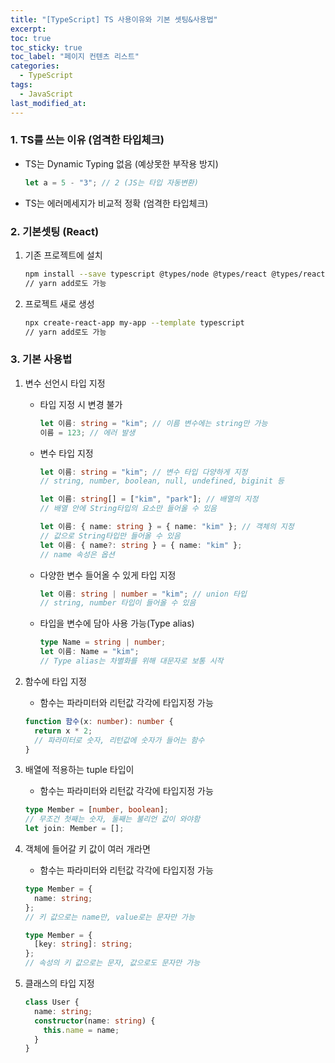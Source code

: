 ```yaml
---
title: "[TypeScript] TS 사용이유와 기본 셋팅&사용법"
excerpt:
toc: true
toc_sticky: true
toc_label: "페이지 컨텐츠 리스트"
categories:
  - TypeScript
tags:
  - JavaScript
last_modified_at:
---
```


### **1. TS를 쓰는 이유 (엄격한 타입체크)**

- TS는 Dynamic Typing 없음 (예상못한 부작용 방지)

  ```javascript
  let a = 5 - "3"; // 2 (JS는 타입 자동변환)
  ```

- TS는 에러메세지가 비교적 정확 (엄격한 타입체크)

### **2. 기본셋팅 (React)**

1. 기존 프로젝트에 설치

   ```bash
   npm install --save typescript @types/node @types/react @types/react-dom @types/jest
   // yarn add로도 가능
   ```

2. 프로젝트 새로 생성

   ```bash
   npx create-react-app my-app --template typescript
   // yarn add로도 가능
   ```

### **3. 기본 사용법**

1. 변수 선언시 타입 지정

   - 타입 지정 시 변경 불가

     ```typescript
     let 이름: string = "kim"; // 이름 변수에는 string만 가능
     이름 = 123; // 에러 발생
     ```

   - 변수 타입 지정

     ```typescript
     let 이름: string = "kim"; // 변수 타입 다양하게 지정
     // string, number, boolean, null, undefined, biginit 등

     let 이름: string[] = ["kim", "park"]; // 배열의 지정
     // 배열 안에 String타입의 요소만 들어올 수 있음

     let 이름: { name: string } = { name: "kim" }; // 객체의 지정
     // 값으로 String타입만 들어올 수 있음
     let 이름: { name?: string } = { name: "kim" };
     // name 속성은 옵션
     ```

   - 다양한 변수 들어올 수 있게 타입 지정

     ```typescript
     let 이름: string | number = "kim"; // union 타입
     // string, number 타입이 들어올 수 있음
     ```

   - 타입을 변수에 담아 사용 가능(Type alias)

     ```typescript
     type Name = string | number;
     let 이름: Name = "kim";
     // Type alias는 차별화를 위해 대문자로 보통 시작
     ```

2. 함수에 타입 지정

   - 함수는 파라미터와 리턴값 각각에 타입지정 가능

   ```typescript
   function 함수(x: number): number {
     return x * 2;
     // 파라미터로 숫자, 리턴값에 숫자가 들어는 함수
   }
   ```

3. 배열에 적용하는 tuple 타입이

   - 함수는 파라미터와 리턴값 각각에 타입지정 가능

   ```typescript
   type Member = [number, boolean];
   // 무조건 첫째는 숫자, 둘째는 불리언 값이 와야함
   let join: Member = [];
   ```

4. 객체에 들어갈 키 값이 여러 개라면

   - 함수는 파라미터와 리턴값 각각에 타입지정 가능

   ```typescript
   type Member = {
     name: string;
   };
   // 키 값으로는 name만, value로는 문자만 가능

   type Member = {
     [key: string]: string;
   };
   // 속성의 키 값으로는 문자, 값으로도 문자만 가능
   ```

5. 클래스의 타입 지정

   ```typescript
   class User {
     name: string;
     constructor(name: string) {
       this.name = name;
     }
   }
   ```

